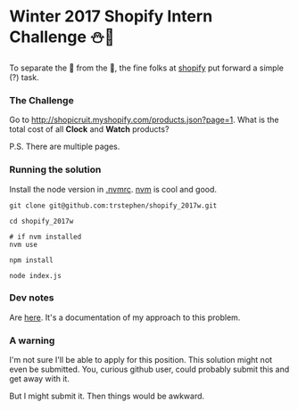 Winter 2017 Shopify Intern Challenge ⛄️💯
==========

To separate the 🌾 from the 💩, the fine folks at [shopify](https://www.shopify.com/) put forward a simple (?) task.

### The Challenge
Go to http://shopicruit.myshopify.com/products.json?page=1. What is the total cost of all **Clock** and **Watch** products?

P.S. There are multiple pages.

### Running the solution
Install the node version in [.nvmrc](.nvmrc).
[nvm](https://github.com/creationix/nvm) is cool and good.
```shell
git clone git@github.com:trstephen/shopify_2017w.git

cd shopify_2017w

# if nvm installed
nvm use

npm install

node index.js
```

### Dev notes
Are [here](./docs/dev_notes.md).
It's a documentation of my approach to this problem.

### A warning
I'm not sure I'll be able to apply for this position.
This solution might not even be submitted.
You, curious github user, could probably submit this and get away with it.

But I might submit it.
Then things would be awkward.
